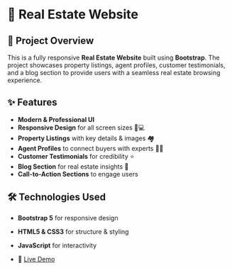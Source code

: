# 🏡 Real Estate Website

## 📌 Project Overview
This is a fully responsive **Real Estate Website** built using **Bootstrap**. The project showcases property listings, agent profiles, customer testimonials, and a blog section to provide users with a seamless real estate browsing experience.

## ✨ Features
- **Modern & Professional UI**
- **Responsive Design** for all screen sizes 📱💻
- **Property Listings** with key details & images 🏘️
- **Agent Profiles** to connect buyers with experts 👨‍💼
- **Customer Testimonials** for credibility ⭐
- **Blog Section** for real estate insights 📝
- **Call-to-Action Sections** to engage users

## 🛠️ Technologies Used
- **Bootstrap 5** for responsive design
- **HTML5 & CSS3** for structure & styling
- **JavaScript** for interactivity

- 🔗 [Live Demo]([https://www.linkedin.com/in/yourprofile/](https://horizonhomes.netlify.app/))
